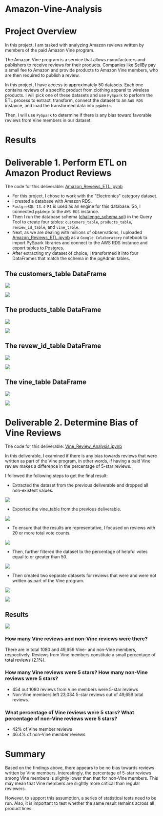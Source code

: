 # Amazon-Vine-Analysis

# Project Overview
In this project, I am tasked with analyzing Amazon reviews written by members of the paid Amazon Vine program. 

The Amazon Vine program is a service that allows manufacturers and publishers to receive reviews for their products. Companies like SellBy pay a small fee to Amazon and provide products to Amazon Vine members, who are then required to publish a review. 

In this project, I have access to approximately 50 datasets. Each one contains reviews of a specific product from clothing apparel to wireless products. I will pick one of these datasets and use ```PySpark``` to perform the ETL process to extract, transform, connect the dataset to an ```AWS RDS``` instance, and load the transformed data into ```pgAdmin```. 

Then, I will use ```PySpark``` to determine if there is any bias toward favorable reviews from Vine members in our dataset. 

# Results

# Deliverable 1. Perform ETL on Amazon Product Reviews
The code for this deliverable: [Amazon_Reviews_ETL.ipynb](https://github.com/Aigerim-Zh/Amazon-Vine-Analysis/blob/main/Amazon_Reviews_ETL.ipynb)

- For this project, I chose to work with the "Electronics" category dataset. 
- I created a database with Amazon RDS. 
- ```PostgreSQL 13.4-R1``` is used as an engine for this database. So, I connected ```pgAdmin``` to the ```AWS RDS``` instance.
- Then I run the database schema ([challenge_schema.sql](https://github.com/Aigerim-Zh/Amazon-Vine-Analysis/blob/main/challenge_schema.sql)) in the Query Tool to create four tables: ```customers_table```, ```products_table```, ```review_id_table```, and ```vine_table```.
- Next, as we are dealing with millions of observations, I uploaded [Amazon_Reviews_ETL.ipynb](https://github.com/Aigerim-Zh/Amazon-Vine-Analysis/blob/main/Amazon_Reviews_ETL.ipynb) as a ```Google Colaboratory``` notebook to import PySpark libraries and connect to the AWS RDS instance and export tables to Postgres.
- After extracting my dataset of choice, I transformed it into four DataFrames that match the schema in the pgAdmin tables.

## The customers_table DataFrame
![](https://github.com/Aigerim-Zh/Amazon-Vine-Analysis/blob/main/Images/customers_df_table.png)

![](https://github.com/Aigerim-Zh/Amazon-Vine-Analysis/blob/main/Images/sql_customers_table.png)


## The products_table DataFrame
![](https://github.com/Aigerim-Zh/Amazon-Vine-Analysis/blob/main/Images/products_df_table.png)

![](https://github.com/Aigerim-Zh/Amazon-Vine-Analysis/blob/main/Images/sql_products_table.png)

## The revew_id_table DataFrame

![](https://github.com/Aigerim-Zh/Amazon-Vine-Analysis/blob/main/Images/review_id_df.png)

![](https://github.com/Aigerim-Zh/Amazon-Vine-Analysis/blob/main/Images/sql_review_id_table.png)


## The vine_table DataFrame
![](https://github.com/Aigerim-Zh/Amazon-Vine-Analysis/blob/main/Images/vine_df.png)

![](https://github.com/Aigerim-Zh/Amazon-Vine-Analysis/blob/main/Images/sql_review_id_table.png)


# Deliverable 2. Determine Bias of Vine Reviews

The code for this deliverable: [Vine_Review_Analysis.ipynb](https://github.com/Aigerim-Zh/Amazon-Vine-Analysis/blob/main/Vine_Review_Analysis.ipynb)

In this deliverable, I examined if there is any bias towards reviews that were written as part of the Vine program, in other words, if having a paid Vine review makes a difference in the percentage of 5-star reviews.

I followed the following steps to get the final result:
* Extracted the dataset from the previous deliverable and dropped all non-existent values.

![](https://github.com/Aigerim-Zh/Amazon-Vine-Analysis/blob/main/Images/Deliverable%202/dropna_df.png)

* Exported the vine_table from the previous deliverable.

![](https://github.com/Aigerim-Zh/Amazon-Vine-Analysis/blob/main/Images/Deliverable%202/vine_df_del2.png)

* To ensure that the results are representative, I focused on reviews with 20 or more total vote counts. 

![](https://github.com/Aigerim-Zh/Amazon-Vine-Analysis/blob/main/Images/Deliverable%202/total_votes_20_or_more.png)


* Then, further filtered the dataset to the percentage of helpful votes equal to or greater than 50. 

![](https://github.com/Aigerim-Zh/Amazon-Vine-Analysis/blob/main/Images/Deliverable%202/helpful_votes_50%25.png)

* Then created two separate datasets for reviews that were and were not written as part of the Vine program.  

![](https://github.com/Aigerim-Zh/Amazon-Vine-Analysis/blob/main/Images/Deliverable%202/paid_df.png)

![](https://github.com/Aigerim-Zh/Amazon-Vine-Analysis/blob/main/Images/Deliverable%202/non_paid_df.png)

## Results 

![](https://github.com/Aigerim-Zh/Amazon-Vine-Analysis/blob/main/Images/Deliverable%202/Results.png)

### How many Vine reviews and non-Vine reviews were there?

There are in total 1080 and 49,659 Vine- and non-Vine members, respectively. Reviews from Vine members constitute a small percentage of total reviews (2.1%).

### How many Vine reviews were 5 stars? How many non-Vine reviews were 5 stars?
- 454 out 1080 reviews from Vine members were 5-star reviews
- Non-Vine members left 23,034 5-star reviews out of 49,659 total reviews.

### What percentage of Vine reviews were 5 stars? What percentage of non-Vine reviews were 5 stars?
- 42% of Vine member reviews
- 46.4% of non-Vine member reviews

# Summary
Based on the findings above, there appears to be no bias towards reviews written by Vine members. Interestingly, the percentage of 5-star reviews among Vine members is slightly lower than that for non-Vine members. This may mean that Vine members are slightly more critical than regular reviewers.

However, to support this assumption, a series of statistical tests need to be run. Also, it is important to test whether the same result remains across all product lines. 


